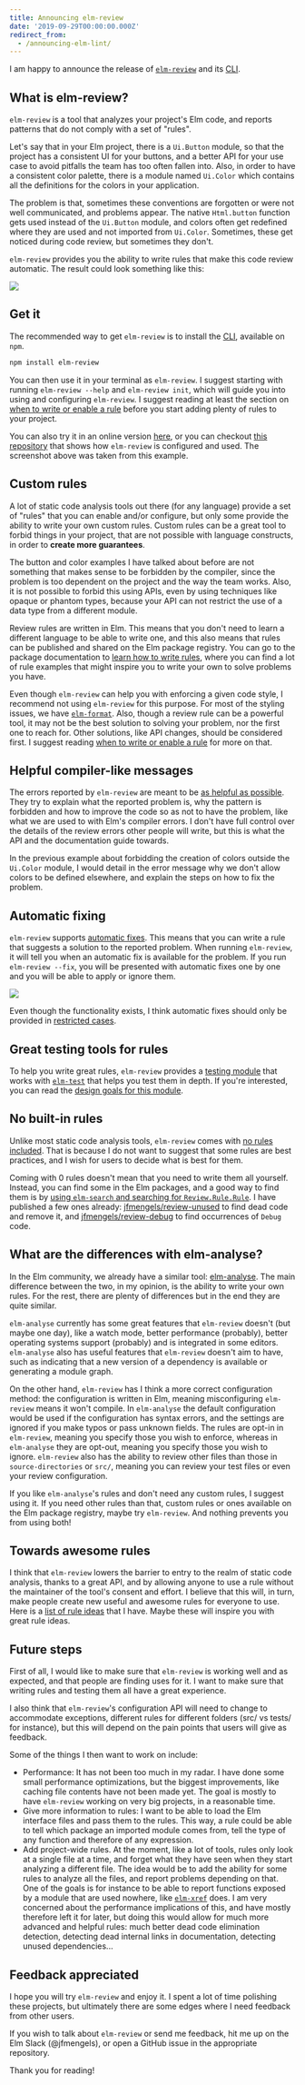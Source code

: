 ```yaml
---
title: Announcing elm-review
date: '2019-09-29T00:00:00.000Z'
redirect_from:
  - /announcing-elm-lint/
---
```


I am happy to announce the release of [`elm-review`](https://package.elm-lang.org/packages/jfmengels/elm-review/latest/) and its [CLI](https://www.npmjs.com/package/elm-review).

## What is elm-review?

`elm-review` is a tool that analyzes your project's Elm code, and reports patterns that do not comply with a set of "rules".

Let's say that in your Elm project, there is a `Ui.Button` module, so that the project has a consistent UI for your buttons, and a better API for your use case to avoid pitfalls the team has too often fallen into. Also, in order to have a consistent color palette, there is a module named `Ui.Color` which contains all the definitions for the colors in your application.

The problem is that, sometimes these conventions are forgotten or were not well communicated, and problems appear. The native `Html.button` function gets used instead of the `Ui.Button` module, and colors often get redefined where they are used and not imported from `Ui.Color`. Sometimes, these get noticed during code review, but sometimes they don't.

`elm-review` provides you the ability to write rules that make this code review automatic. The result could look something like this:

![](cli-output-example.png)

## Get it

The recommended way to get `elm-review` is to install the [CLI](https://www.npmjs.com/package/elm-review), available on `npm`.

```bash
npm install elm-review
```

You can then use it in your terminal as `elm-review`. I suggest starting with running `elm-review --help` and `elm-review init`, which will guide you into using and configuring `elm-review`. I suggest reading at least the section on [when to write or enable a rule](https://package.elm-lang.org/packages/jfmengels/elm-review/latest/#when-to-write-or-enable-a-rule) before you start adding plenty of rules to your project.

You can also try it in an online version [here](https://elm-review.now.sh/), or you can checkout [this repository](https://github.com/jfmengels/elm-review-example) that shows how `elm-review` is configured and used. The screenshot above was taken from this example.

## Custom rules

A lot of static code analysis tools out there (for any language) provide a set of "rules" that you can enable and/or configure, but only some provide the ability to write your own custom rules. Custom rules can be a great tool to forbid things in your project, that are not possible with language constructs, in order to **create more guarantees**.

The button and color examples I have talked about before are not something that makes sense to be forbidden by the compiler, since the problem is too dependent on the project and the way the team works. Also, it is not possible to forbid this using APIs, even by using techniques like opaque or phantom types, because your API can not restrict the use of a data type from a different module.

Review rules are written in Elm. This means that you don't need to learn a different language to be able to write one, and this also means that rules can be published and shared on the Elm package registry. You can go to the package documentation to [learn how to write rules](https://package.elm-lang.org/packages/jfmengels/elm-review/latest/Review-Rule), where you can find a lot of rule examples that might inspire you to write your own to solve problems you have.

Even though `elm-review` can help you with enforcing a given code style, I recommend not using `elm-review` for this purpose. For most of the styling issues, we have [`elm-format`](https://github.com/avh4/elm-format). Also, though a review rule can be a powerful tool, it may not be the best solution to solving your problem, nor the first one to reach for. Other solutions, like API changes, should be considered first. I suggest reading [when to write or enable a rule](https://package.elm-lang.org/packages/jfmengels/elm-review/latest/#when-to-write-or-enable-a-rule) for more on that.

## Helpful compiler-like messages

The errors reported by `elm-review` are meant to be [as helpful as possible](https://package.elm-lang.org/packages/jfmengels/elm-review/latest/Review-Rule#what-makes-a-good-rule). They try to explain what the reported problem is, why the pattern is forbidden and how to improve the code so as not to have the problem, like what we are used to with Elm's compiler errors. I don't have full control over the details of the review errors other people will write, but this is what the API and the documentation guide towards.

In the previous example about forbidding the creation of colors outside the `Ui.Color` module, I would detail in the error message why we don't allow colors to be defined elsewhere, and explain the steps on how to fix the problem.

## Automatic fixing

`elm-review` supports [automatic fixes](https://package.elm-lang.org/packages/jfmengels/elm-review/latest/Review-Fix). This means that you can write a rule that suggests a solution to the reported problem. When running `elm-review`, it will tell you when an automatic fix is available for the problem. If you run `elm-review --fix`, you will be presented with automatic fixes one by one and you will be able to apply or ignore them.

![](fix-output-example.png)

Even though the functionality exists, I think automatic fixes should only be provided in [restricted cases](https://package.elm-lang.org/packages/jfmengels/elm-review/latest/Review-Fix#when-not-to-provide-an-automatic-fix-).

## Great testing tools for rules

To help you write great rules, `elm-review` provides a [testing module](https://package.elm-lang.org/packages/jfmengels/elm-review/latest/Review-Test) that works with [`elm-test`](https://package.elm-lang.org/packages/elm-explorations/test/latest/) that helps you test them in depth. If you're interested, you can read the [design goals for this module](https://github.com/jfmengels/elm-review/blob/master/documentation/design/test-module.md).

## No built-in rules

Unlike most static code analysis tools, `elm-review` comes with [no rules included](https://github.com/jfmengels/elm-review/blob/master/documentation/design/no-built-in-rules.md). That is because I do not want to suggest that some rules are best practices, and I wish for users to decide what is best for them.

Coming with 0 rules doesn't mean that you need to write them all yourself. Instead, you can find some in the Elm packages, and a good way to find them is by [using `elm-search` and searching for `Review.Rule.Rule`](https://klaftertief.github.io/elm-search/?q=Review.Rule.Rule). I have published a few ones already: [jfmengels/review-unused](https://package.elm-lang.org/packages/jfmengels/review-unused/latest/) to find dead code and remove it, and [jfmengels/review-debug](https://package.elm-lang.org/packages/jfmengels/review-debug/latest/) to find occurrences of `Debug` code.

## What are the differences with elm-analyse?

In the Elm community, we already have a similar tool: [elm-analyse](https://stil4m.github.io/elm-analyse/). The main difference between the two, in my opinion, is the ability to write your own rules. For the rest, there are plenty of differences but in the end they are quite similar.

`elm-analyse` currently has some great features that `elm-review` doesn't (but maybe one day), like a watch mode, better performance (probably), better operating systems support (probably) and is integrated in some editors. `elm-analyse` also has useful features that `elm-review` doesn't aim to have, such as indicating that a new version of a dependency is available or generating a module graph.

On the other hand, `elm-review` has I think a more correct configuration method: the configuration is written in Elm, meaning misconfiguring `elm-review` means it won't compile. In `elm-analyse` the default configuration would be used if the configuration has syntax errors, and the settings are ignored if you make typos or pass unknown fields. The rules are opt-in in `elm-review`, meaning you specify those you wish to enforce, whereas in `elm-analyse` they are opt-out, meaning you specify those you wish to ignore. `elm-review` also has the ability to review other files than those in `source-directories` or `src/`, meaning you can review your test files or even your review configuration.

If you like `elm-analyse`'s rules and don't need any custom rules, I suggest using it. If you need other rules than that, custom rules or ones available on the Elm package registry, maybe try `elm-review`. And nothing prevents you from using both!

## Towards awesome rules

I think that `elm-review` lowers the barrier to entry to the realm of static code analysis, thanks to a great API, and by allowing anyone to use a rule without the maintainer of the tool's consent and effort. I believe that this will, in turn, make people create new useful and awesome rules for everyone to use. Here is a [list of rule ideas](https://github.com/jfmengels/elm-lint/projects/4) that I have. Maybe these will inspire you with great rule ideas.

## Future steps

First of all, I would like to make sure that `elm-review` is working well and as expected, and that people are finding uses for it. I want to make sure that writing rules and testing them all have a great experience.

I also think that `elm-review`'s configuration API will need to change to accommodate exceptions, different rules for different folders (src/ vs tests/ for instance), but this will depend on the pain points that users will give as feedback.

Some of the things I then want to work on include:

- Performance: It has not been too much in my radar. I have done some small performance optimizations, but the biggest improvements, like caching file contents have not been made yet. The goal is mostly to have `elm-review` working on very big projects, in a reasonable time.
- Give more information to rules: I want to be able to load the Elm interface files and pass them to the rules. This way, a rule could be able to tell which package an imported module comes from, tell the type of any function and therefore of any expression.
- Add project-wide rules. At the moment, like a lot of tools, rules only look at a single file at a time, and forget what they have seen when they start analyzing a different file. The idea would be to add the ability for some rules to analyze all the files, and report problems depending on that. One of the goals is for instance to be able to report functions exposed by a module that are used nowhere, like [`elm-xref`](https://github.com/zwilias/elm-xref) does. I am very concerned about the performance implications of this, and have mostly therefore left it for later, but doing this would allow for much more advanced and helpful rules: much better dead code elimination detection, detecting dead internal links in documentation, detecting unused dependencies...

## Feedback appreciated

I hope you will try `elm-review` and enjoy it. I spent a lot of time polishing these projects, but ultimately there are some edges where I need feedback from other users.

If you wish to talk about `elm-review` or send me feedback, hit me up on the Elm Slack (@jfmengels), or open a GitHub issue in the appropriate repository.

Thank you for reading!
